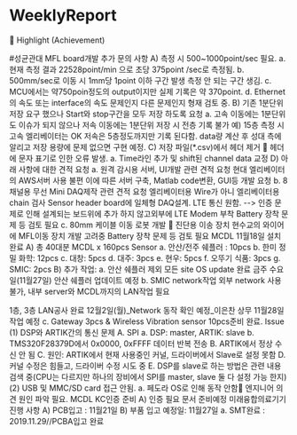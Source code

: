 # WeeklyReport
 Highlight (Achievement)

#성균관대 MFL board개발
추가 문의 사항
A) 측정 시 500~1000point/sec 필요.
a. 현재 측정 결과 22528point/min 으로 초당 375point /sec로 측정됨.
b. 500mm/sec로 이동 시 1mm당 1point 이하 구간 발생 측정 안 되는 구간 생김.
c. MCU에서는 약750poin정도의 output이지만 실제 기록은 약 370point.
d. Ethernet의 속도 또는 interface의 속도 문제인지 다른 문제인지 형재 검토 중.
B) 기존 1분단위 저장 요구 했으나 Start와 stop구간을 모두 저장 하도록 요청
a. 고속 이동에는 1분단위도 이슈가 되지 않으나 저속 이동에는 1분단위 저장 시 전층 기록
불가
예) 15층 측정 시 고속 엘리베이터는 OK 저속은 5층정도까지만 기록 된다함.
data량 계산 후 성대 측에 알리고 저장 용량에 문제 없으면 구현 예정.
C) 저장 파일(*.csv)에서 헤더 제거  헤더에 문자 표기로 인한 오류 발생.
a. Time라인 추가 및 shift된 channel data 교정
D) 아래 사항에 대한 견적 요청
a. 원격 감시용 서버, UI개발 관련 견적 요청
현대 엘리베이터의 AWS서버 사용 불편
이에 따른 서버 구축, Matlab code변환, GUI등 개발 요청
b. 8채널용 무선 Mini DAQ제작 관련 견적 요청
엘리베이터용 Wire가 아니 엘리베이터용 chain 검사
Sensor header board에 일체형 DAQ설계.
LTE 통신 원함. --> 인증 문제로 인해 설계되는 보드위에 추가 하지 않고외부에 LTE Modem
부착
Battery 장착 문제 등 검토 필요
c. 80mm 케이블 이동 로봇 개발  진단용 이송 장치
현수교의 와이어에 MFL이동 장치 개발 고려중
Battery 장착 문제 등 검토 필요
MCDL
11월18일 설치 완료
A) 총 40대분 MCDL x 160pcs Sensor
a. 안산/전주 쉐플러 : 10pcs
b. 한미 정밀 화학: 12pcs
c. 대창: 5pcs
d. 대주: 3pcs
e. 현우: 5pcs
f. 오뚜기 식품: 3pcs
g. SMIC: 2pcs
B) 추가 작업:
a. 안산 쉐플러 제외 모든 site OS update 완료
금주 수요일(11월27일) 안산 쉐플러 업데이트 예정
b. SMIC network작업
외부 network 사용 불가, 내부 server와 MCDL까지의 LAN작업 필요

1층, 3층 LAN공사 완료
12월2일(월)_Network 동작 확인 예정_이은찬 상무
11월28일 작업 예정
c. Gateway 3pcs & Wireless Vibration sensor 10pcs준비 완료.
Issue
(1) DSP와 ARTIK간의 통신 문제
A. SPI
a. DSP: master, ARTIK: slave
b. TMS320F28379D에서 0x0000, 0xFFFF 데이터 반복 전송
B. ARTIK에서 정상 수신 안 됨
C. 원인: ARTIK에서 현재 사용중인 커널, 드라이버에서 Slave로 설정 못함
D. 커널 수정은 힘들고, 드라이버 수정 시도 중
E. DSP를 slave로 하는 방법은 관련 내용 검색 중(CPU는 다르지만 하나의 장비에서 SPI를 master,
slave 둘 다 설정 가능 한지)
(2) USB 및 MMC/SD card 접근 안됨.
a. 페도라 OS로 인해 동작 안함 엔지니어 의견
원인 파악 필요.
MCDL KC인증 준비
A) 인증 필요 문서 준비예정
미래융합의료기기
진행 사항
A) PCB입고 : 11월21일
B) 부품 입고 예정일: 11월27일
a. SMT완료 : 2019.11.29//PCBA입고 완료
